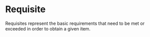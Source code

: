 # Requisite

Requisites represent the basic requirements that need to be met or exceeded in order to obtain a given item.
